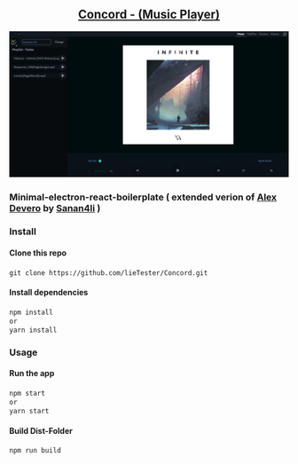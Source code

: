 <h2 align="center"><a href="https://drive.google.com/file/d/1ihD8RPjMB6Iz3auskRE4LQ5ELV8zu2Ct/view?usp=sharing">Concord - (Music Player)</a>
</h2>

![](./assets/Screenshot1.png)

### Minimal-electron-react-boilerplate ( extended verion of [Alex Devero](https://github.com/alexdevero) by [Sanan4li](https://github.com/Sanan4li) )

### Install

#### Clone this repo

```
git clone https://github.com/lieTester/Concord.git
```

#### Install dependencies

```
npm install
or
yarn install
```

### Usage

#### Run the app

```
npm start
or
yarn start
```

#### Build Dist-Folder

```
npm run build
```
